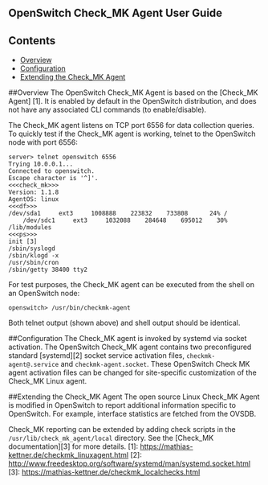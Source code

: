 
OpenSwitch Check_MK Agent User Guide
--------------------
## Contents
- [Overview](#overview)
- [Configuration](#configuration)
- [Extending the Check_MK Agent](#extending-the-checkmk-agent)

##Overview
The OpenSwitch Check_MK Agent is based on the [Check_MK Agent] [1].  It is enabled by default in the OpenSwitch distribution, and does not have any associated CLI commands (to enable/disable).

The Check_MK agent listens on TCP port 6556 for data collection queries. To quickly test if the Check_MK agent is working, telnet to the OpenSwitch node with port 6556: 

    server> telnet openswitch 6556
    Trying 10.0.0.1...
	Connected to openswitch.
	Escape character is '^]'.
	<<<check_mk>>>
	Version: 1.1.8
	AgentOS: linux
	<<<df>>>
	/dev/sda1     ext3     1008888    223832    733808      24% /
		/dev/sdc1     ext3     1032088    284648    695012    30% /lib/modules
	<<<ps>>>
	init [3]
	/sbin/syslogd
	/sbin/klogd -x
	/usr/sbin/cron
	/sbin/getty 38400 tty2

For test purposes, the Check_MK agent can be executed from the shell on an OpenSwitch node:

	openswitch> /usr/bin/checkmk-agent

Both telnet output (shown above) and shell output should be identical.

##Configuration
The Check_MK agent is invoked by systemd via socket activation. The OpenSwitch Check_MK agent contains two preconfigured standard [systemd][2] socket service activation files, `checkmk-agent@.service` and `checkmk-agent.socket`. These OpenSwitch Check MK agent activation files can be changed for site-specific customization of the Check_MK Linux agent.


##Extending the Check_MK Agent
The open source Linux Check_MK Agent is modified in OpenSwitch to report additional information specific to OpenSwitch. For example, interface statistics are fetched from the OVSDB.

Check_MK reporting can be extended by adding check scripts in the `/usr/lib/check_mk_agent/local` directory. See the [Check_MK documentation][3] for more details.
[1]: https://mathias-kettner.de/checkmk_linuxagent.html
[2]: http://www.freedesktop.org/software/systemd/man/systemd.socket.html
[3]: https://mathias-kettner.de/checkmk_localchecks.html
